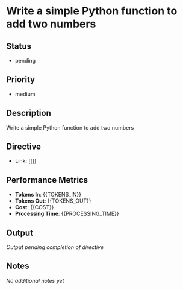 # Write a simple Python function to add two numbers

## Status
- pending

## Priority  
- medium

## Description
Write a simple Python function to add two numbers

## Directive
- Link: [[]]

## Performance Metrics
- **Tokens In**: {{TOKENS_IN}}
- **Tokens Out**: {{TOKENS_OUT}}  
- **Cost**: {{COST}}
- **Processing Time**: {{PROCESSING_TIME}}

## Output
_Output pending completion of directive_

## Notes
_No additional notes yet_
